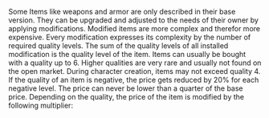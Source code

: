 Some Items like weapons and armor are only described in their base version.
They can be upgraded and adjusted to the needs of their owner by applying modifications.
Modified items are more complex and therefor more expensive.
Every modification expresses its complexity by the number of required quality levels.
The sum of the quality levels of all installed modification is the quality level of the item.
Items can usually be bought with a quality up to 6. 
Higher qualities are very rare and usually not found on the open market.
During character creation, items may not exceed quality 4.
If the quality of an item is negative, the price gets reduced by 20% for each negative level.
The price can never be lower than a quarter of the base price.
Depending on the quality, the price of the item is modified by the following multiplier:
